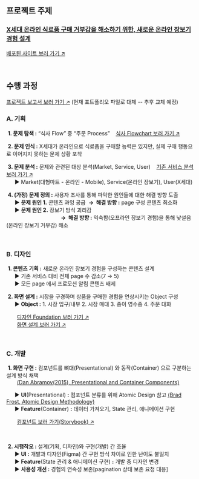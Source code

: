 ## 프로젝트 주제

### <U>X세대 온라인 식료품 구매 거부감을 해소하기 위한, 새로운 온라인 장보기 경험 설계</U>

<a href="https://food-search-simjaemoons-projects.vercel.app/" target="_blank">배포된 사이트 보러 가기 ↗</a>

<br />

## 수행 과정

<a href="https://github.com/SimJaemoon/SimJaemoon/blob/main/%ED%8F%AC%ED%8A%B8%ED%8F%B4%EB%A6%AC%EC%98%A4_%EC%8B%AC%EC%9E%AC%EB%AC%B8.pdf" target="_blank">프로젝트 보고서 보러 가기 ↗</a> (현재 포트폴리오 파일로 대체 -- 추후 교체 예정)


### A. 기획

&nbsp;**1. 문제 탐색 :** “식사 Flow” 중 “주문 Process” &nbsp;&nbsp;&nbsp;[식사 Flowchart 보러 가기 ↗](https://www.figma.com/board/c3zxwpmIW0PFxOXl1Bp9N9/TP-FOODSEARCH_%EB%B0%B0%ED%8F%AC_240922?node-id=1002-6249&t=PvnyjIjxTJhS09VQ-4, "식사 Flowchart")

&nbsp;**2. 문제 인식 :** X세대가 온라인으로 식료품을 구매할 능력은 있지만, 실제 구매 행동으로 이어지지 못하는 문제 상황 포착

&nbsp;**3. 문제 분석 :** 문제와 관련된 대상 분석(Market, Service, User) &nbsp;&nbsp;&nbsp;[기존 서비스 분석 보러 가기 ↗](https://www.figma.com/board/c3zxwpmIW0PFxOXl1Bp9N9/TP-FOODSEARCH_%EB%B0%B0%ED%8F%AC_240922?node-id=1002-6254&t=PvnyjIjxTJhS09VQ-4, "기존 서비스 분석")  
&emsp;&nbsp; ▶ Market(대형마트 - 온라인 - Mobile), Service(온라인 장보기), User(X세대)

&nbsp;**4. (가정) 문제 정의 :** 사용자 조사를 통해 파악한 원인들에 대한 해결 방향 도출  
&emsp;&nbsp; ▶ **문제 원인 1.** 콘텐츠 과잉 공급&nbsp; **→ &nbsp;해결 방향 :** page 구성 콘텐츠 최소화  
&emsp;&nbsp; ▶ **문제 원인 2.** 장보기 방식 괴리감&nbsp;  
&emsp;&emsp;&emsp;&emsp;&emsp;&emsp;&emsp;&emsp;&emsp;&emsp; **→ &nbsp;해결 방향 :** 익숙함(오프라인 장보기 경험)을 통해 낯설음(온라인 장보기 거부감) 해소

<br/>

### B. 디자인

&nbsp;**1. 콘텐츠 기획 :** 새로운 온라인 장보기 경험을 구성하는 콘텐츠 설계  
&emsp;&nbsp; ▶ 기존 서비스 대비 전체 page 수 감소(7 → 5)  
&emsp;&nbsp; ▶ 모든 page 에서 프로모션 알림 콘텐츠 배제  

&nbsp;**2. 화면 설계 :** 시장을 구경하며 상품을 구매한 경험을 연상시키는 Object 구성  
&emsp;&nbsp; ▶ **Object :** 1. 시장 입구/내부 2. 시장 매대 3. 종이 영수증 4. 주문 대화  

&emsp;&emsp;<a href="https://www.figma.com/design/eYS9TCDxyCUX8tsLPq5sGO/TP_Foodsearch_%EB%B0%B0%ED%8F%AC_000000?node-id=359-145&t=XrUtWrf96rONdBw5-1" target="_blank">디자인 Foundation 보러 가기 ↗</a>  
&emsp;&emsp;<a href="https://www.figma.com/design/eYS9TCDxyCUX8tsLPq5sGO/TP_Foodsearch_%EB%B0%B0%ED%8F%AC_000000?node-id=23-995&t=XrUtWrf96rONdBw5-1" target="_blank">화면 설계 보러 가기 ↗</a>  

<br/>

### C. 개발

&nbsp;**1. 화면 구현 :** 컴포넌트를 뼈대(Presentational) 와 동작(Container) 으로 구분하는 설계 방식 채택  
&emsp;&emsp;<a href="https://medium.com/@dan_abramov/smart-and-dumb-components-7ca2f9a7c7d0" target="_blank">(Dan Abramov(2015), Presentational and Container Components)</a>  

&emsp;&nbsp; ▶ **UI**(Presentational) **:** 컴포넌트 분류를 위해 Atomic Design 참고 <a href="https://atomicdesign.bradfrost.com/chapter-2/" target="_blank">(Brad Frost, Atomic Design Methodology)</a>  
&emsp;&nbsp; ▶ **Feature**(Container) **:** 데이터 가져오기, State 관리, 애니메이션 구현  

&emsp;&emsp;<a href="https://66f0d4048382e05e635a8f98-nlzwzdvqes.chromatic.com/" target="_blank">컴포넌트 보러 가기(Storybook) ↗</a>

<br />

&nbsp;**2. 시행착오 :** 설계(기획, 디자인)와 구현(개발) 간 조율  
&emsp;&nbsp; ▶ **UI :** 개발과 디자인(Figma) 간 구현 방식 차이로 인한 난이도 불일치  
&emsp;&nbsp; ▶ **Feature**(State 관리 & 애니메이션 구현) **:** 개발 중 디자인 변경  
&emsp;&nbsp; ▶ **사용성 개선 :** 경험의 연속성 보존[pagination 상태 보존 요청 대응]
